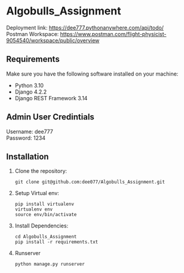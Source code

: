 # Algobulls_Assignment

Deployment link: https://dee777.pythonanywhere.com/api/todo/ <br/>
Postman Workspace: https://www.postman.com/flight-physicist-9054540/workspace/public/overview

## Requirements

Make sure you have the following software installed on your machine:
- Python 3.10
- Django 4.2.2
- Django REST Framework 3.14

## Admin User Credintials

Username: dee777 <br/>
Password: 1234

## Installation

1. Clone the repository:

   ```shell
   git clone git@github.com:dee077/Algobulls_Assignment.git

2. Setup Virtual env:

   ```shell
   pip install virtualenv 
   virtualenv env 
   source env/bin/activate  

3. Install Dependencies:

   ```shell
   cd Algobulls_Assignment
   pip install -r requirements.txt

4. Runserver

   ```shell
   python manage.py runserver
